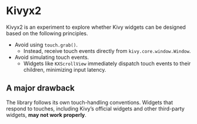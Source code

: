 # Kivyx2

Kivyx2 is an experiment to explore whether Kivy widgets can be designed based on the following principles.

- Avoid using `touch.grab()`.  
  - Instead, receive touch events directly from `kivy.core.window.Window`.  
- Avoid simulating touch events.  
  - Widgets like `KXScrollView` immediately dispatch touch events to their children, minimizing input latency.

## A major drawback

The library follows its own touch-handling conventions.
Widgets that respond to touches, including Kivy’s official widgets and other third-party widgets, **may not work properly**.
